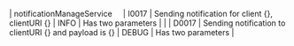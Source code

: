 | notificationManageService &nbsp; &nbsp; | I0017 | Sending notification for client {}, clientURI {} | INFO | Has two parameters |
| | D0017 | Sending notification to clientURI {} and payload is {} | DEBUG | Has two parameters |